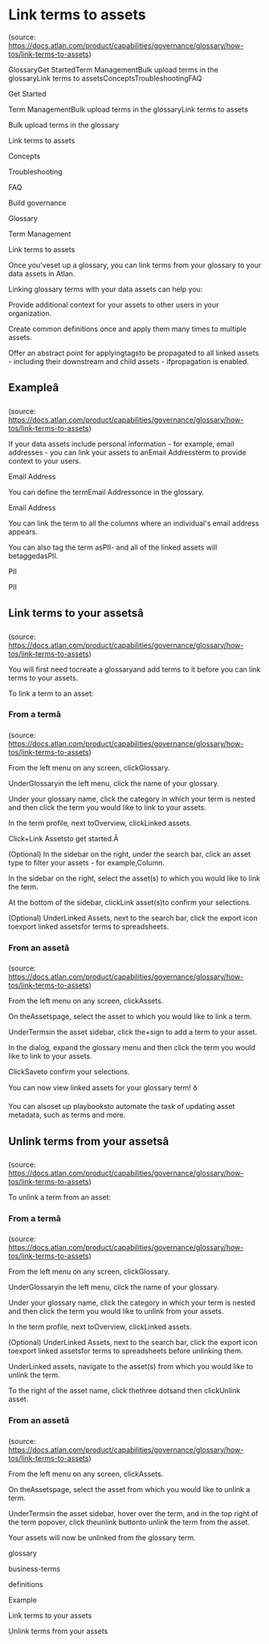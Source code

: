 # Link terms to assets
(source: https://docs.atlan.com/product/capabilities/governance/glossary/how-tos/link-terms-to-assets)

GlossaryGet StartedTerm ManagementBulk upload terms in the glossaryLink terms to assetsConceptsTroubleshootingFAQ

Get Started

Term ManagementBulk upload terms in the glossaryLink terms to assets

Bulk upload terms in the glossary

Link terms to assets

Concepts

Troubleshooting

FAQ

Build governance

Glossary

Term Management

Link terms to assets

Once you'veset up a glossary, you can link terms from your glossary to your data assets in Atlan.

Linking glossary terms with your data assets can help you:

Provide additional context for your assets to other users in your organization.

Create common definitions once and apply them many times to multiple assets.

Offer an abstract point for applyingtagsto be propagated to all linked assets   -  including their downstream and child assets   -  ifpropagation is enabled.



## Exampleâ
(source: https://docs.atlan.com/product/capabilities/governance/glossary/how-tos/link-terms-to-assets)

If your data assets include personal information   -  for example, email addresses   -  you can link your assets to anEmail Addressterm to provide context to your users.

Email Address

You can define the termEmail Addressonce in the glossary.

Email Address

You can link the term to all the columns where an individual's email address appears.

You can also tag the term asPII-  and all of the linked assets will betaggedasPII.

PII

PII



## Link terms to your assetsâ
(source: https://docs.atlan.com/product/capabilities/governance/glossary/how-tos/link-terms-to-assets)

You will first need tocreate a glossaryand add terms to it before you can link terms to your assets.

To link a term to an asset:



### From a termâ
(source: https://docs.atlan.com/product/capabilities/governance/glossary/how-tos/link-terms-to-assets)

From the left menu on any screen, clickGlossary.

UnderGlossaryin the left menu, click the name of your glossary.

Under your glossary name, click the category in which your term is nested and then click the term you would like to link to your assets.

In the term profile, next toOverview, clickLinked assets.

Click+Link Assetsto get started.Â

(Optional) In the sidebar on the right, under the search bar, click an asset type to filter your assets   -  for example,Column.

In the sidebar on the right, select the asset(s) to which you would like to link the term.

At the bottom of the sidebar, clickLink asset(s)to confirm your selections.

(Optional) UnderLinked Assets, next to the search bar, click the export icon toexport linked assetsfor terms to spreadsheets.



### From an assetâ
(source: https://docs.atlan.com/product/capabilities/governance/glossary/how-tos/link-terms-to-assets)

From the left menu on any screen, clickAssets.

On theAssetspage, select the asset to which you would like to link a term.

UnderTermsin the asset sidebar, click the+sign to add a term to your asset.

In the dialog, expand the glossary menu and then click the term you would like to link to your assets.

ClickSaveto confirm your selections.

You can now view linked assets for your glossary term! ð

You can alsoset up playbooksto automate the task of updating asset metadata, such as terms and more.



## Unlink terms from your assetsâ
(source: https://docs.atlan.com/product/capabilities/governance/glossary/how-tos/link-terms-to-assets)

To unlink a term from an asset:



### From a termâ
(source: https://docs.atlan.com/product/capabilities/governance/glossary/how-tos/link-terms-to-assets)

From the left menu on any screen, clickGlossary.

UnderGlossaryin the left menu, click the name of your glossary.

Under your glossary name, click the category in which your term is nested and then click the term you would like to unlink from your assets.

In the term profile, next toOverview, clickLinked assets.

(Optional) UnderLinked Assets, next to the search bar, click the export icon toexport linked assetsfor terms to spreadsheets before unlinking them.

UnderLinked assets, navigate to the asset(s) from which you would like to unlink the term.

To the right of the asset name, click thethree dotsand then clickUnlink asset.



### From an assetâ
(source: https://docs.atlan.com/product/capabilities/governance/glossary/how-tos/link-terms-to-assets)

From the left menu on any screen, clickAssets.

On theAssetspage, select the asset from which you would like to unlink a term.

UnderTermsin the asset sidebar, hover over the term, and in the top right of the term popover, click theunlink buttonto unlink the term from the asset.

Your assets will now be unlinked from the glossary term.

glossary

business-terms

definitions

Example

Link terms to your assets

Unlink terms from your assets

